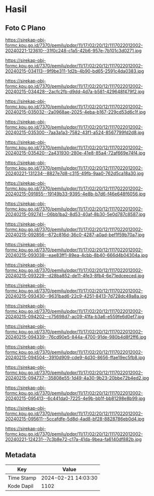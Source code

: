 # Hasil

## Foto C Plano

https://sirekap-obj-formc.kpu.go.id/7370/pemilu/pdpr/11/17/02/20/12/1117022012002-20240221-123610--31f0c248-c1a5-42b6-957e-7b101c3d0271.jpg

https://sirekap-obj-formc.kpu.go.id/7370/pemilu/pdpr/11/17/02/20/12/1117022012002-20240215-034113--9f9be311-1d2b-4b90-bd65-2591c4da0383.jpg

https://sirekap-obj-formc.kpu.go.id/7370/pemilu/pdpr/11/17/02/20/12/1117022012002-20240215-034428--2acfc2fb-d9dd-4d7a-b581-429648f479f2.jpg

https://sirekap-obj-formc.kpu.go.id/7370/pemilu/pdpr/11/17/02/20/12/1117022012002-20240215-035032--2a0968ae-2025-4eba-b167-229cd53d6c1f.jpg

https://sirekap-obj-formc.kpu.go.id/7370/pemilu/pdpr/11/17/02/20/12/1117022012002-20240215-035300--7aa3a1a3-7582-43f1-a524-8567799fd2d8.jpg

https://sirekap-obj-formc.kpu.go.id/7370/pemilu/pdpr/11/17/02/20/12/1117022012002-20240215-035420--2a431930-280e-41e8-85a4-72af669e74f4.jpg

https://sirekap-obj-formc.kpu.go.id/7370/pemilu/pdpr/11/17/02/20/12/1117022012002-20240221-131234--8827e7d8-c315-49fb-9aa0-762d5ca18a30.jpg

https://sirekap-obj-formc.kpu.go.id/7370/pemilu/pdpr/11/17/02/20/12/1117022012002-20240215-091855--19149b33-9395-4e8b-b7d6-f46e648f6056.jpg

https://sirekap-obj-formc.kpu.go.id/7370/pemilu/pdpr/11/17/02/20/12/1117022012002-20240215-092741--06bb1ba2-8d53-40af-8b30-5e0d787c8587.jpg

https://sirekap-obj-formc.kpu.go.id/7370/pemilu/pdpr/11/17/02/20/12/1117022012002-20240215-092856--672c816d-36c0-4287-a0ad-bef1f59b70a7.jpg

https://sirekap-obj-formc.kpu.go.id/7370/pemilu/pdpr/11/17/02/20/12/1117022012002-20240215-093038--eae83ff1-89ea-4cbb-8b40-666d4b04304a.jpg

https://sirekap-obj-formc.kpu.go.id/7370/pemilu/pdpr/11/17/02/20/12/1117022012002-20240215-093229--d28ba852-de11-4fe3-8fb4-6e71edceeced.jpg

https://sirekap-obj-formc.kpu.go.id/7370/pemilu/pdpr/11/17/02/20/12/1117022012002-20240215-093430--9631bad6-22c9-4251-8413-7d728dc49a8a.jpg

https://sirekap-obj-formc.kpu.go.id/7370/pemilu/pdpr/11/17/02/20/12/1117022012002-20240215-094202--c75698d7-ac09-41fa-b3a6-e559fe6d0ef7.jpg

https://sirekap-obj-formc.kpu.go.id/7370/pemilu/pdpr/11/17/02/20/12/1117022012002-20240215-094339--76cd90e5-844a-4700-91de-980b4d8f2ff6.jpg

https://sirekap-obj-formc.kpu.go.id/7370/pemilu/pdpr/11/17/02/20/12/1117022012002-20240215-094504--3910d909-cde9-4d30-8656-ffae19ec5fb8.jpg

https://sirekap-obj-formc.kpu.go.id/7370/pemilu/pdpr/11/17/02/20/12/1117022012002-20240215-094737--35808e55-1d49-4a30-9b23-20bbe72b4ed2.jpg

https://sirekap-obj-formc.kpu.go.id/7370/pemilu/pdpr/11/17/02/20/12/1117022012002-20240215-095413--6c441da0-7225-4e9b-bb1f-bb81298e8b99.jpg

https://sirekap-obj-formc.kpu.go.id/7370/pemilu/pdpr/11/17/02/20/12/1117022012002-20240215-095611--5ccafdfe-5d8d-4ad8-bf28-8828786eb0d4.jpg

https://sirekap-obj-formc.kpu.go.id/7370/pemilu/pdpr/11/17/02/20/12/1117022012002-20240221-124231--7c3b8e72-c17a-41da-9bea-fa6140df882b.jpg


## Metadata

| Key        | Value               |
| ---------- | ------------------- |
| Time Stamp | 2024-02-21 14:03:30 |
| Kode Dapil | 1102                |



